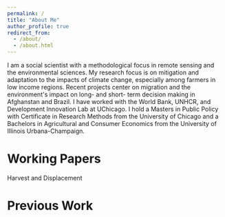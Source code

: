 ```yaml
---
permalink: /
title: "About Me"
author_profile: true
redirect_from: 
  - /about/
  - /about.html
---
```


I am a social scientist with a methodological focus in remote sensing and the environmental sciences. My research focus is on mitigation and adaptation to the impacts of climate change, especially among farmers in low income regions. Recent projects center on migration and the environment's impact on long- and short- term decision making in Afghanstan and Brazil. I have worked with the World Bank, UNHCR, and Development Innovation Lab at UChicago. I hold a Masters in Public Policy with Certificate in Research Methods from the University of Chicago and a Bachelors in Agricultural and Consumer Economics from the University of Illinois Urbana-Champaign.

Working Papers
======
Harvest and Displacement

Previous Work
======


